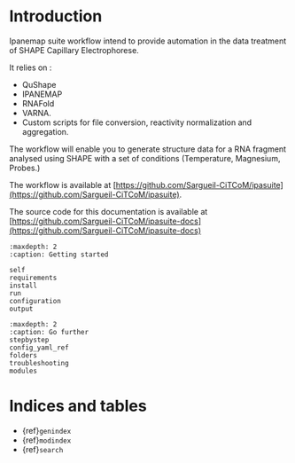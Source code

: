 # Introduction 

Ipanemap suite workflow intend to provide automation in the data treatment of SHAPE Capillary Electrophorese.

It relies on : 

- QuShape
- IPANEMAP
- RNAFold
- VARNA. 
- Custom scripts for file conversion, reactivity normalization and aggregation.

The workflow will enable you to generate structure data for a RNA fragment analysed using SHAPE with a set of conditions (Temperature, Magnesium, Probes.)

The workflow is available at [https://github.com/Sargueil-CiTCoM/ipasuite](https://github.com/Sargueil-CiTCoM/ipasuite).

The source code for this documentation is available at [https://github.com/Sargueil-CiTCoM/ipasuite-docs](https://github.com/Sargueil-CiTCoM/ipasuite-docs)

```{toctree}
:maxdepth: 2
:caption: Getting started

self
requirements
install
run
configuration
output
```

```{toctree}
:maxdepth: 2
:caption: Go further
stepbystep
config_yaml_ref
folders
troubleshooting
modules

```


Indices and tables
==================

* {ref}`genindex`
* {ref}`modindex`
* {ref}`search`
